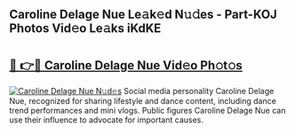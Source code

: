 ## Caroline Delage Nue Le𝚊k𝚎d N𝚞𝚍es - Part-KOJ Photos Vid𝚎o Le𝚊ks iKdKE

# <h2><a href="http://fb7xpj7.evod.top/?m=Caroline+Delage+Nue">🔗 👉🔴 Caroline Delage Nue Vid𝚎o Ph𝚘t𝚘s</a></h2>

[![Caroline Delage Nue N𝚞d𝚎s](https://i.imgur.com/8V9OHl7.gif)](http://fb7xpj7.evod.top/?m=Caroline+Delage+Nue)
Social media personality Caroline Delage Nue, recognized for sharing lifestyle and dance content, including dance trend performances and mini vlogs. Public figures Caroline Delage Nue can use their influence to advocate for important causes. 
